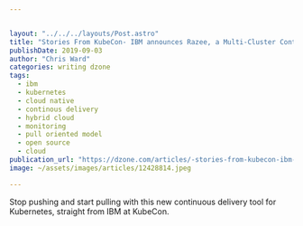 ```yaml
---


layout: "../../../layouts/Post.astro"
title: "Stories From KubeCon- IBM announces Razee, a Multi-Cluster Continuous..."
publishDate: 2019-09-03
author: "Chris Ward"
categories: writing dzone
tags: 
  - ibm
  - kubernetes
  - cloud native
  - continous delivery
  - hybrid cloud
  - monitoring
  - pull oriented model
  - open source
  - cloud
publication_url: "https://dzone.com/articles/-stories-from-kubecon-ibm-announces-razee-a-multi"
image: ~/assets/images/articles/12428814.jpeg

---
```

Stop pushing and start pulling with this new continuous delivery tool for Kubernetes, straight from IBM at KubeCon.

